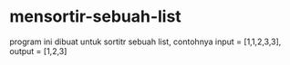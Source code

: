 # mensortir-sebuah-list
program ini dibuat untuk sortitr sebuah list, contohnya input = [1,1,2,3,3], output = [1,2,3] 
